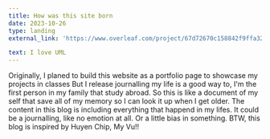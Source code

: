 ```yaml
---
title: How was this site born
date: 2023-10-26
type: landing
external_link: 'https://www.overleaf.com/project/67d72670c158842f9ffa32e4'

text: I love UML
---
```

Originally, I planed to build this website as a portfolio page to showcase my projects in classes
But I release journalling my life is a good way to, I'm the first person in my family that study abroad.
So this is like a document of my self that save all of my memory so I can look it up when I get older.
The content in this blog is including everything that happend in my lifes.
It could be a journalling, like no emotion at all.
Or a little bias in something. BTW, this blog is inspired by Huyen Chip, My Vu!!

